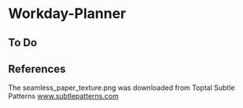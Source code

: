 # Workday-Planner

## To Do







 ## References
 The seamless_paper_texture.png was downloaded from
 Toptal Subtle Patterns
 www.subtlepatterns.com 
 
